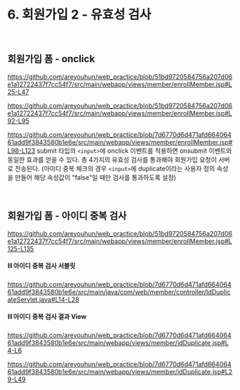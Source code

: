 # 6. 회원가입 2 - 유효성 검사

<br>

## 회원가입 폼 - onclick
https://github.com/areyouhun/web_practice/blob/51bd9720584756a207d06e1a12722437f7cc54f7/src/main/webapp/views/member/enrollMember.jsp#L25-L47

https://github.com/areyouhun/web_practice/blob/51bd9720584756a207d06e1a12722437f7cc54f7/src/main/webapp/views/member/enrollMember.jsp#L92-L95

https://github.com/areyouhun/web_practice/blob/7d6770d6d471afd66406461add9f3843580b1e6e/src/main/webapp/views/member/enrollMember.jsp#L98-L123
submit 타입의 `<input>`에 onclick 이벤트를 적용하면 onsubmit 이벤트와 동일한 효과를 얻을 수 있다. 총 4가지의 유효성 검사를 통과해야 회원가입 요청이 서버로 전송된다. (아이디 중복 체크의 경우 `<input>`에 duplicate이라는 사용자 정의 속성을 만들어 해당 속성값이 "false"일 때만 검사를 통과하도록 설정)

<br>

## 회원가입 폼 - 아이디 중복 검사
https://github.com/areyouhun/web_practice/blob/51bd9720584756a207d06e1a12722437f7cc54f7/src/main/webapp/views/member/enrollMember.jsp#L125-L135

#### ⛓ 아이디 중복 검사 서블릿
https://github.com/areyouhun/web_practice/blob/7d6770d6d471afd66406461add9f3843580b1e6e/src/main/java/com/web/member/controller/IdDuplicateServlet.java#L14-L28

#### ⛓ 아이디 중복 검사 결과 View
https://github.com/areyouhun/web_practice/blob/7d6770d6d471afd66406461add9f3843580b1e6e/src/main/webapp/views/member/idDuplicate.jsp#L4-L6

https://github.com/areyouhun/web_practice/blob/7d6770d6d471afd66406461add9f3843580b1e6e/src/main/webapp/views/member/idDuplicate.jsp#L29-L49
